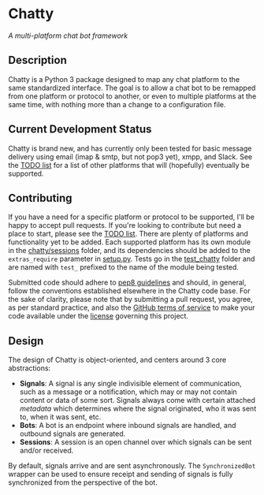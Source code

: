 # Chatty

*A multi-platform chat bot framework*


## Description

Chatty is a Python 3 package designed to map any chat platform to the same
standardized interface. The goal is to allow a chat bot to be remapped 
from one platform or protocol to another, or even to multiple platforms
at the same time, with nothing more than a change to a configuration file.


## Current Development Status

Chatty is brand new, and has currently only been tested for basic message
delivery using email (imap & smtp, but not pop3 yet), xmpp, and Slack. See 
the [TODO list] for a list of other platforms that will (hopefully) 
eventually be supported.


## Contributing

If you have a need for a specific platform or protocol to be supported,
I'll be happy to accept pull requests. If you're looking to contribute 
but need a place to start, please see the [TODO list]. There are plenty of 
platforms and functionality yet to be added. Each supported platform has 
its own module in the [chatty/sessions] folder, and its dependencies 
should be added to the `extras_require` parameter in [setup.py]. Tests
go in the [test_chatty] folder and are named with `test_` prefixed to the 
name of the module being tested. 

Submitted code should adhere to [pep8 guidelines] and should, in general,
follow the conventions established elsewhere in the Chatty code base. For 
the sake of clarity, please note that by submitting a pull request, you 
agree, as per standard practice, and also the [GitHub terms of service] to 
make your code available under the [license] governing this project.


## Design

The design of Chatty is object-oriented, and centers around 3 core 
abstractions:

* **Signals**: A signal is any single indivisible element of communication,
  such as a message or a notification, which may or may not contain
  content or data of some sort. Signals always come with certain attached
  *metadata* which determines where the signal originated, who it was
  sent to, when it was sent, etc.
* **Bots**: A bot is an endpoint where inbound signals are handled, and
  outbound signals are generated.
* **Sessions**: A session is an open channel over which signals can be
  sent and/or received.

By default, signals arrive and are sent asynchronously. The 
`SynchronizedBot` wrapper can be used to ensure receipt and sending
of signals is fully synchronized from the perspective of the bot.


[chatty/sessions]: https://github.com/hosford42/Chatty/tree/master/chatty/sessions
[GitHub terms of service]: https://help.github.com/articles/github-terms-of-service/#6-contributions-under-repository-license
[license]: https://github.com/hosford42/Chatty/blob/master/LICENSE
[pep8 guidelines]: https://www.python.org/dev/peps/pep-0008/
[setup.py]: https://github.com/hosford42/Chatty/blob/master/setup.py
[test_chatty]: https://github.com/hosford42/Chatty/tree/master/test_chatty 
[TODO list]: https://github.com/hosford42/Chatty/blob/master/TODO.md
